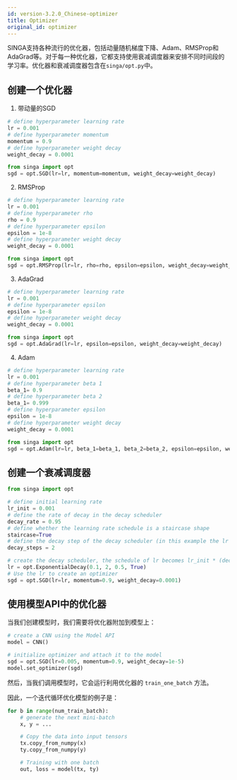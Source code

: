 ```yaml
---
id: version-3.2.0_Chinese-optimizer
title: Optimizer
original_id: optimizer
---
```


<!--- Licensed to the Apache Software Foundation (ASF) under one or more contributor license agreements.  See the NOTICE file distributed with this work for additional information regarding copyright ownership.  The ASF licenses this file to you under the Apache License, Version 2.0 (the "License"); you may not use this file except in compliance with the License.  You may obtain a copy of the License at http://www.apache.org/licenses/LICENSE-2.0 Unless required by applicable law or agreed to in writing, software distributed under the License is distributed on an "AS IS" BASIS, WITHOUT WARRANTIES OR CONDITIONS OF ANY KIND, either express or implied.  See the License for the specific language governing permissions and limitations under the License.  -->

SINGA支持各种流行的优化器，包括动量随机梯度下降、Adam、RMSProp和AdaGrad等。对于每一种优化器，它都支持使用衰减调度器来安排不同时间段的学习率。优化器和衰减调度器包含在`singa/opt.py`中。

## 创建一个优化器

1. 带动量的SGD

```python
# define hyperparameter learning rate
lr = 0.001
# define hyperparameter momentum
momentum = 0.9
# define hyperparameter weight decay
weight_decay = 0.0001

from singa import opt
sgd = opt.SGD(lr=lr, momentum=momentum, weight_decay=weight_decay)
```

2. RMSProp

```python
# define hyperparameter learning rate
lr = 0.001
# define hyperparameter rho
rho = 0.9
# define hyperparameter epsilon
epsilon = 1e-8
# define hyperparameter weight decay
weight_decay = 0.0001

from singa import opt
sgd = opt.RMSProp(lr=lr, rho=rho, epsilon=epsilon, weight_decay=weight_decay)
```

3. AdaGrad

```python
# define hyperparameter learning rate
lr = 0.001
# define hyperparameter epsilon
epsilon = 1e-8
# define hyperparameter weight decay
weight_decay = 0.0001

from singa import opt
sgd = opt.AdaGrad(lr=lr, epsilon=epsilon, weight_decay=weight_decay)
```

4. Adam

```python
# define hyperparameter learning rate
lr = 0.001
# define hyperparameter beta 1
beta_1= 0.9
# define hyperparameter beta 2
beta_1= 0.999
# define hyperparameter epsilon
epsilon = 1e-8
# define hyperparameter weight decay
weight_decay = 0.0001

from singa import opt
sgd = opt.Adam(lr=lr, beta_1=beta_1, beta_2=beta_2, epsilon=epsilon, weight_decay=weight_decay)
```

## 创建一个衰减调度器

```python
from singa import opt

# define initial learning rate
lr_init = 0.001
# define the rate of decay in the decay scheduler
decay_rate = 0.95
# define whether the learning rate schedule is a staircase shape
staircase=True
# define the decay step of the decay scheduler (in this example the lr is decreased at every 2 steps)
decay_steps = 2

# create the decay scheduler, the schedule of lr becomes lr_init * (decay_rate ^ (step // decay_steps) )
lr = opt.ExponentialDecay(0.1, 2, 0.5, True)
# Use the lr to create an optimizer
sgd = opt.SGD(lr=lr, momentum=0.9, weight_decay=0.0001)
```

## 使用模型API中的优化器

当我们创建模型时，我们需要将优化器附加到模型上：

```python
# create a CNN using the Model API
model = CNN()

# initialize optimizer and attach it to the model
sgd = opt.SGD(lr=0.005, momentum=0.9, weight_decay=1e-5)
model.set_optimizer(sgd)
```

然后，当我们调用模型时，它会运行利用优化器的 `train_one_batch` 方法。

因此，一个迭代循环优化模型的例子是：

```python
for b in range(num_train_batch):
    # generate the next mini-batch
    x, y = ...

    # Copy the data into input tensors
    tx.copy_from_numpy(x)
    ty.copy_from_numpy(y)

    # Training with one batch
    out, loss = model(tx, ty)
```
